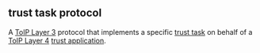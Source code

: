 ## trust task protocol

<p class="c8"><span>A </span><span class="c2"><a class="c3" href="#h.7rbvlbpp8vwp">ToIP Layer 3</a></span><span>&nbsp;protocol that implements a specific </span><span class="c2"><a class="c3" href="#h.vzu8kc1yz84q">trust task</a></span><span>&nbsp;on behalf of a </span><span class="c2"><a class="c3" href="#h.ym4v87xpn7gq">ToIP Layer 4</a></span><span>&nbsp;</span><span class="c2"><a class="c3" href="#h.3pfn27y1gu2o">trust application</a></span><span class="c0">.</span></p>

